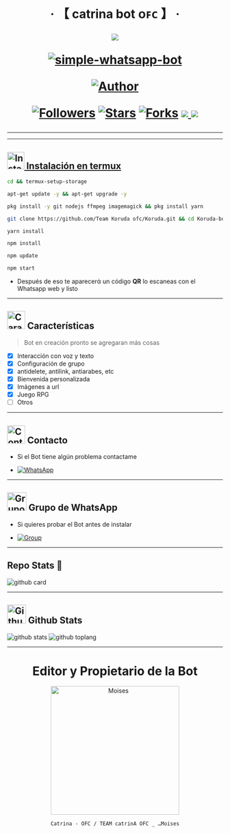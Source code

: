 <h1 align="center">‧ 【 catrina bot ᴏꜰᴄ 】 ‧
</p>
<p>
        <img src= "https://telegra.ph/file/aff4f06b811e3f98f1b56.jpg">
    </p>
    <p align="center">
        <a href="#"><img title="simple-whatsapp-bot" src="https://img.shields.io/badge/-SIMPLE--WHATSAPP--BOT-green?colorA=%23ff0000&colorB=%23017e40&style=for-the-badge"></a>
    </p>
    <p>
        <a href="https://github.com/Crissdavi"><img title="Author"    src="https://img.shields.io/badge/Author-おMoises-purple.svg?style=for-the-badge&logo=github"></a>
    </p>
    <p>
        <a href="https://github.com/Crissdaviollowers"><img title="Followers" src="https://img.shields.io/github/followers/Crissdavi?color=blue&style=flat-square"></a>
        <a href="https://github.com/Crissdavi/Kuroda_haru/stargazers/"><img title="Stars" src="https://img.shields.io/github/stars/Crissdavi/Kuroda_haru?color=red&style=flat-square"></a>
        <a href="https://github.com/Crissdavi/Kurodaharu/network/members"><img title="Forks" src="http://img.shields.io/github/forks/Crissdavi/Kuroda_haru?color=red&style=flat-square"></a>
        <a href="#"><img src="https://img.shields.io/badge/MANTENIMIENTO-SI-blue.svg"</a>
        <img src="https://img.shields.io/github/repo-size/StarlightsTeam/Ai-Hoshino" /> <br>
   </p>
   <p>
</h1>

---------


---------

## <img src="https://i.giphy.com/media/nWGRHBnAl5Kmc/giphy.gif" alt="Instalacion" width="40" height="40"> Instalación en [termux](https://f-droid.org/repo/com.termux_118.apk)

```bash
cd && termux-setup-storage
```

```bash
apt-get update -y && apt-get upgrade -y
```

```bash
pkg install -y git nodejs ffmpeg imagemagick && pkg install yarn 
```

```bash
git clone https://github.com/Team Koruda ofc/Koruda.git && cd Koruda-bot
```

```bash
yarn install
```

```bash
npm install
```

```bash
npm update
```

```bash
npm start
```

- Después de eso te aparecerά un código **QR** lo escaneas con el Whatsapp web y listo

---------

## <img src="https://i.pinimg.com/originals/73/69/6e/73696e022df7cd5cb3d999c6875361dd.gif" alt="Características" width="42" height="42"> Características

> Bot en creación pronto se agregaran más cosas 

- [x] Interacción con voz y texto
- [x] Configuración de grupo
- [x] antidelete, antilink, antiarabes, etc
- [x] Bienvenida personalizada
- [x] Imágenes a url
- [x] Juego RPG
- [ ] Otros

---------

## <img src="https://i.pinimg.com/originals/19/80/6e/19806e91932e6054965fc83b85241270.gif" alt="Contacto" width="42" height="42"> Contacto

- Si el Bot tiene algún problema contactame 

* <a href="https://wa.me/593990089935"><img alt="WhatsApp" src="https://img.shields.io/badge/WhatsApp-25D366?style=for-the-badge&logo=whatsapp&logoColor=white"/></a>

---------

## <img src="https://static.wikia.nocookie.net/nyancat/images/d/d3/Nyan-cat.gif/revision/latest/scale-to-width-down/400?cb=20131231222500&path-prefix=es" alt="Grupo" width="45" height="43"> Grupo de WhatsApp


- Si quieres probar el Bot antes de instalar

* <a href="https://chat.whatsapp.com/GFdGkxF64or734bnnj8tTi?mode=ems_copy_c"><img alt="Group" src="https://img.shields.io/badge/Group-25D366?style=for-the-badge&logo=whatsapp&logoColor=white"/></a>

---------

## Repo Stats 🔭

![github card](https://github-readme-stats.vercel.app/api/pin/?username=Crissdavi&repo=Kuroda_haru&theme=chartreuse-dark)

---------

## <img src="https://raw.githubusercontent.com/vilcajoal/vilcajoal/master/assets/octocat-anime.gif" alt="Github" width="44" height="44"> Github Stats

![github stats](https://github-readme-stats.vercel.app/api?username=Crissdavi&show_icons=true&theme=chartreuse-dark)
![github toplang](https://github-readme-stats.vercel.app/api/top-langs/?username=Crissdavi&layout=compact&theme=chartreuse-dark)

---------
<div align="center">
  <h1 align="center">Editor y Propietario de la Bot</h1>

<a href="https://github.com/moises1234t"><img src="https://i.ibb.co/MDHkhRZ/file.jpg" width="300" height="300" alt="Moises"/></a>

` Catrina - OFC / TEAM catrinA OFC _ …⁠Moises
`
